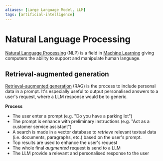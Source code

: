 ```yaml
---
aliases: [Large Language Model, LLM]
tags: [artificial-intelligence]
---
```


# Natural Language Processing

[Natural Language Processing](https://en.wikipedia.org/wiki/Natural_language_processing) (NLP) is a field in [Machine Learning](../artificial-intelligence.md) giving computers the ability to support and manipulate human language.

## Retrieval-augmented generation

[Retrieval-augmented generation](https://en.wikipedia.org/wiki/Prompt_engineering#Retrieval-augmented_generation) (RAG) is the process to include personal data in a prompt. It's especially useful to output personalised answers to a user's request, where a LLM response would be to generic.

**Process**
- The user enter a prompt (e.g. "Do you have a parking lot")
- The prompt is enhance with preliminary instructions (e.g. "Act as a customer service assistant")
- A search is made in a vector database to *retrieve* relevant textual data (i.e. documents, paragraphs, etc.) based on the user's prompt.
- Top results are used to enhance the user's request
- The whole final *augmented* request is send to a LLM
- The LLM provide a relevant and personalised response to the user